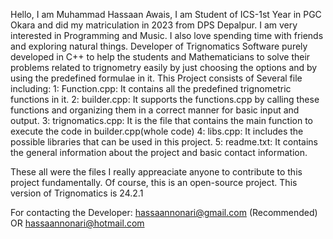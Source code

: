 Hello, I am Muhammad Hassaan Awais, I am Student of ICS-1st Year in PGC Okara and did my matriculation in 2023 from DPS Depalpur. I am very interested in Programming and Music. 
I also love spending time with friends and exploring natural things.
Developer of Trignomatics Software purely developed in C++ to help the students and Mathematicians to solve their problems related to trignometry easily by just choosing the options and by using the predefined formulae in it. 
This Project consists of Several file including:
1: Function.cpp: It contains all the predefined trignometric functions in it.
2: builder.cpp: It supports the functions.cpp by calling these functions and organizing them in a correct manner for basic input and output.
3: trignomatics.cpp: It is the file that contains the main function to execute the code in builder.cpp(whole code)
4: libs.cpp: It includes the possible libraries that can be used in this project.
5: readme.txt: It contains the general information about the project and basic contact information.

These all were the files I really appreaciate anyone to contribute to this project fundamentally. Of course, this is an open-source project.
This version of Trignomatics is 24.2.1

For contacting the Developer: hassaannonari@gmail.com (Recommended) OR hassaannonari@hotmail.com
